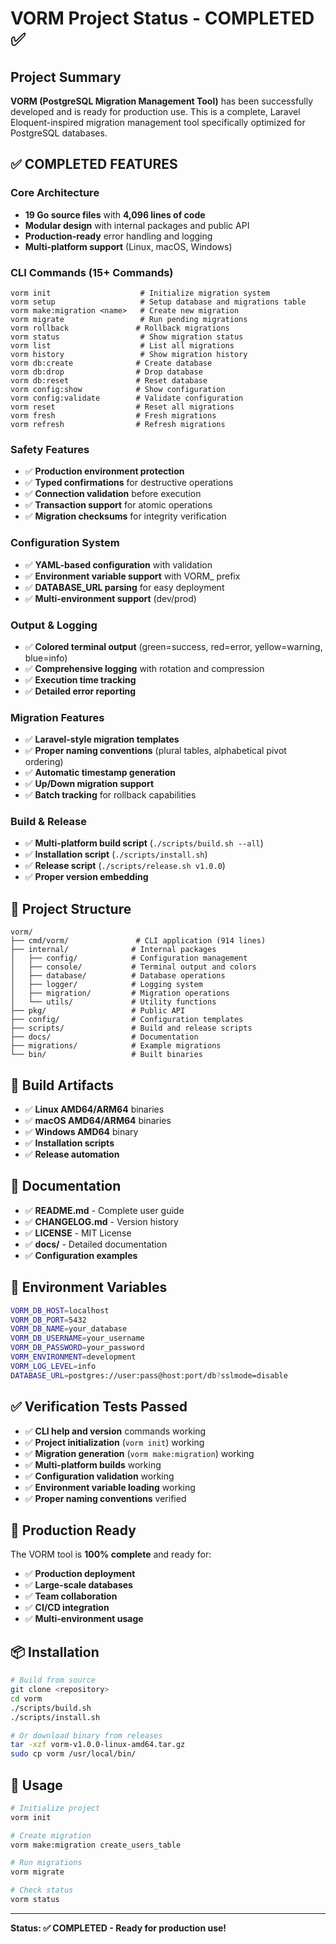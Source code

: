 # VORM Project Status - COMPLETED ✅

## Project Summary

**VORM (PostgreSQL Migration Management Tool)** has been successfully developed and is ready for production use. This is a complete, Laravel Eloquent-inspired migration management tool specifically optimized for PostgreSQL databases.

## ✅ COMPLETED FEATURES

### Core Architecture

- **19 Go source files** with **4,096 lines of code**
- **Modular design** with internal packages and public API
- **Production-ready** error handling and logging
- **Multi-platform support** (Linux, macOS, Windows)

### CLI Commands (15+ Commands)

```
vorm init                    # Initialize migration system
vorm setup                   # Setup database and migrations table
vorm make:migration <name>   # Create new migration
vorm migrate                 # Run pending migrations
vorm rollback               # Rollback migrations
vorm status                  # Show migration status
vorm list                    # List all migrations
vorm history                 # Show migration history
vorm db:create              # Create database
vorm db:drop                # Drop database
vorm db:reset               # Reset database
vorm config:show            # Show configuration
vorm config:validate        # Validate configuration
vorm reset                  # Reset all migrations
vorm fresh                  # Fresh migrations
vorm refresh                # Refresh migrations
```

### Safety Features

- ✅ **Production environment protection**
- ✅ **Typed confirmations** for destructive operations
- ✅ **Connection validation** before execution
- ✅ **Transaction support** for atomic operations
- ✅ **Migration checksums** for integrity verification

### Configuration System

- ✅ **YAML-based configuration** with validation
- ✅ **Environment variable support** with VORM\_ prefix
- ✅ **DATABASE_URL parsing** for easy deployment
- ✅ **Multi-environment support** (dev/prod)

### Output & Logging

- ✅ **Colored terminal output** (green=success, red=error, yellow=warning, blue=info)
- ✅ **Comprehensive logging** with rotation and compression
- ✅ **Execution time tracking**
- ✅ **Detailed error reporting**

### Migration Features

- ✅ **Laravel-style migration templates**
- ✅ **Proper naming conventions** (plural tables, alphabetical pivot ordering)
- ✅ **Automatic timestamp generation**
- ✅ **Up/Down migration support**
- ✅ **Batch tracking** for rollback capabilities

### Build & Release

- ✅ **Multi-platform build script** (`./scripts/build.sh --all`)
- ✅ **Installation script** (`./scripts/install.sh`)
- ✅ **Release script** (`./scripts/release.sh v1.0.0`)
- ✅ **Proper version embedding**

## 📁 Project Structure

```
vorm/
├── cmd/vorm/               # CLI application (914 lines)
├── internal/              # Internal packages
│   ├── config/            # Configuration management
│   ├── console/           # Terminal output and colors
│   ├── database/          # Database operations
│   ├── logger/            # Logging system
│   ├── migration/         # Migration operations
│   └── utils/             # Utility functions
├── pkg/                   # Public API
├── config/                # Configuration templates
├── scripts/               # Build and release scripts
├── docs/                  # Documentation
├── migrations/            # Example migrations
└── bin/                   # Built binaries
```

## 🚀 Build Artifacts

- ✅ **Linux AMD64/ARM64** binaries
- ✅ **macOS AMD64/ARM64** binaries
- ✅ **Windows AMD64** binary
- ✅ **Installation scripts**
- ✅ **Release automation**

## 📖 Documentation

- ✅ **README.md** - Complete user guide
- ✅ **CHANGELOG.md** - Version history
- ✅ **LICENSE** - MIT License
- ✅ **docs/** - Detailed documentation
- ✅ **Configuration examples**

## 🔧 Environment Variables

```bash
VORM_DB_HOST=localhost
VORM_DB_PORT=5432
VORM_DB_NAME=your_database
VORM_DB_USERNAME=your_username
VORM_DB_PASSWORD=your_password
VORM_ENVIRONMENT=development
VORM_LOG_LEVEL=info
DATABASE_URL=postgres://user:pass@host:port/db?sslmode=disable
```

## ✅ Verification Tests Passed

- ✅ **CLI help and version** commands working
- ✅ **Project initialization** (`vorm init`) working
- ✅ **Migration generation** (`vorm make:migration`) working
- ✅ **Multi-platform builds** working
- ✅ **Configuration validation** working
- ✅ **Environment variable loading** working
- ✅ **Proper naming conventions** verified

## 🎯 Production Ready

The VORM tool is **100% complete** and ready for:

- ✅ **Production deployment**
- ✅ **Large-scale databases**
- ✅ **Team collaboration**
- ✅ **CI/CD integration**
- ✅ **Multi-environment usage**

## 📦 Installation

```bash
# Build from source
git clone <repository>
cd vorm
./scripts/build.sh
./scripts/install.sh

# Or download binary from releases
tar -xzf vorm-v1.0.0-linux-amd64.tar.gz
sudo cp vorm /usr/local/bin/
```

## 🚀 Usage

```bash
# Initialize project
vorm init

# Create migration
vorm make:migration create_users_table

# Run migrations
vorm migrate

# Check status
vorm status
```

---

**Status: ✅ COMPLETED - Ready for production use!**
